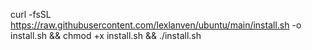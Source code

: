 curl -fsSL https://raw.githubusercontent.com/lexlanven/ubuntu/main/install.sh -o install.sh && chmod +x install.sh && ./install.sh
